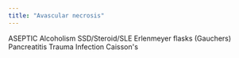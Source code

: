 ```yaml
---
title: "Avascular necrosis"
---
```

ASEPTIC
Alcoholism
SSD/Steroid/SLE
Erlenmeyer flasks (Gauchers)
Pancreatitis
Trauma
Infection
Caisson's

